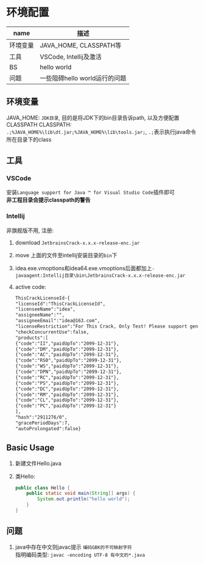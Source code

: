 # 环境配置

|name|描述
|---|---|
|环境变量|JAVA_HOME, CLASSPATH等|
|工具|VSCode, Intellij及激活|
|BS|hello world|
|问题|一些阻碍hello world运行的问题|

## 环境变量

JAVA_HOME: `JDK目录`, 目的是将JDK下的bin目录告诉path, 以及方便配置CLASSPATH
CLASSPATH: `.;%JAVA_HOME%\lib\dt.jar;%JAVA_HOME%\lib\tools.jar;`, `.;`表示执行java命令所在目录下的class

## 工具

### VSCode

安装`Language support for Java ™ for Visual Studio Code`插件即可  
**非工程目录会提示classpath的警告**

### Intellij

非旗舰版不用, 注册:

1. download `JetbrainsCrack-x.x.x-release-enc.jar`

2. move 上面的文件至intellij安装目录的`bin`下

3. idea.exe.vmoptions和idea64.exe.vmoptions后面都加上`-javaagent:Intellij目录\bin\JetbrainsCrack-x.x.x-release-enc.jar`

4. active code:  
    ```md
    ThisCrackLicenseId-{  
    "licenseId":"ThisCrackLicenseId",  
    "licenseeName":"idea",  
    "assigneeName":"",  
    "assigneeEmail":"idea@163.com",  
    "licenseRestriction":"For This Crack, Only Test! Please support genuine!!!",  
    "checkConcurrentUse":false,  
    "products":[  
    {"code":"II","paidUpTo":"2099-12-31"},  
    {"code":"DM","paidUpTo":"2099-12-31"},  
    {"code":"AC","paidUpTo":"2099-12-31"},  
    {"code":"RS0","paidUpTo":"2099-12-31"},  
    {"code":"WS","paidUpTo":"2099-12-31"},  
    {"code":"DPN","paidUpTo":"2099-12-31"},  
    {"code":"RC","paidUpTo":"2099-12-31"},  
    {"code":"PS","paidUpTo":"2099-12-31"},  
    {"code":"DC","paidUpTo":"2099-12-31"},  
    {"code":"RM","paidUpTo":"2099-12-31"},  
    {"code":"CL","paidUpTo":"2099-12-31"},  
    {"code":"PC","paidUpTo":"2099-12-31"}  
    ],  
    "hash":"2911276/0",  
    "gracePeriodDays":7,  
    "autoProlongated":false}
    ```

## Basic Usage

1. 新建文件Hello.java

2. 类Hello:
    ```java
    public class Hello {
        public static void main(String[] args) {
            System.out.println("hello world");
        }
    }
    ```

## 问题

1. java中存在中文则javac提示 `编码GBK的不可映射字符`  
    指明编码类型: `javac -encoding UTF-8 有中文的*.java`
